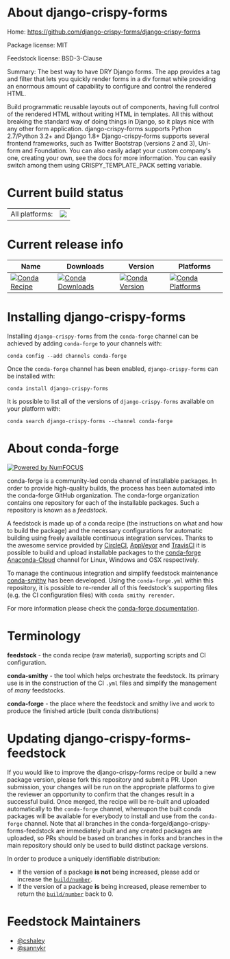 About django-crispy-forms
=========================

Home: https://github.com/django-crispy-forms/django-crispy-forms

Package license: MIT

Feedstock license: BSD-3-Clause

Summary: The best way to have DRY Django forms. The app provides a tag and filter that lets you quickly render forms in a div format while providing an enormous amount of capability to configure and control the rendered HTML.

Build programmatic reusable layouts out of components, having full control of the rendered
HTML without writing HTML in templates. All this without breaking the standard way of doing
things in Django, so it plays nice with any other form application.
django-crispy-forms supports Python 2.7/Python 3.2+ and Django 1.8+
Django-crispy-forms supports several frontend frameworks, such as Twitter Bootstrap (versions 2 and 3),
Uni-form and Foundation. You can also easily adapt your custom company's one, creating your own, see
the docs for more information. You can easily switch among them using CRISPY_TEMPLATE_PACK setting variable.


Current build status
====================


<table><tr><td>All platforms:</td>
    <td>
      <a href="https://dev.azure.com/conda-forge/feedstock-builds/_build/latest?definitionId=2887&branchName=master">
        <img src="https://dev.azure.com/conda-forge/feedstock-builds/_apis/build/status/django-crispy-forms-feedstock?branchName=master">
      </a>
    </td>
  </tr>
</table>

Current release info
====================

| Name | Downloads | Version | Platforms |
| --- | --- | --- | --- |
| [![Conda Recipe](https://img.shields.io/badge/recipe-django--crispy--forms-green.svg)](https://anaconda.org/conda-forge/django-crispy-forms) | [![Conda Downloads](https://img.shields.io/conda/dn/conda-forge/django-crispy-forms.svg)](https://anaconda.org/conda-forge/django-crispy-forms) | [![Conda Version](https://img.shields.io/conda/vn/conda-forge/django-crispy-forms.svg)](https://anaconda.org/conda-forge/django-crispy-forms) | [![Conda Platforms](https://img.shields.io/conda/pn/conda-forge/django-crispy-forms.svg)](https://anaconda.org/conda-forge/django-crispy-forms) |

Installing django-crispy-forms
==============================

Installing `django-crispy-forms` from the `conda-forge` channel can be achieved by adding `conda-forge` to your channels with:

```
conda config --add channels conda-forge
```

Once the `conda-forge` channel has been enabled, `django-crispy-forms` can be installed with:

```
conda install django-crispy-forms
```

It is possible to list all of the versions of `django-crispy-forms` available on your platform with:

```
conda search django-crispy-forms --channel conda-forge
```


About conda-forge
=================

[![Powered by NumFOCUS](https://img.shields.io/badge/powered%20by-NumFOCUS-orange.svg?style=flat&colorA=E1523D&colorB=007D8A)](http://numfocus.org)

conda-forge is a community-led conda channel of installable packages.
In order to provide high-quality builds, the process has been automated into the
conda-forge GitHub organization. The conda-forge organization contains one repository
for each of the installable packages. Such a repository is known as a *feedstock*.

A feedstock is made up of a conda recipe (the instructions on what and how to build
the package) and the necessary configurations for automatic building using freely
available continuous integration services. Thanks to the awesome service provided by
[CircleCI](https://circleci.com/), [AppVeyor](https://www.appveyor.com/)
and [TravisCI](https://travis-ci.com/) it is possible to build and upload installable
packages to the [conda-forge](https://anaconda.org/conda-forge)
[Anaconda-Cloud](https://anaconda.org/) channel for Linux, Windows and OSX respectively.

To manage the continuous integration and simplify feedstock maintenance
[conda-smithy](https://github.com/conda-forge/conda-smithy) has been developed.
Using the ``conda-forge.yml`` within this repository, it is possible to re-render all of
this feedstock's supporting files (e.g. the CI configuration files) with ``conda smithy rerender``.

For more information please check the [conda-forge documentation](https://conda-forge.org/docs/).

Terminology
===========

**feedstock** - the conda recipe (raw material), supporting scripts and CI configuration.

**conda-smithy** - the tool which helps orchestrate the feedstock.
                   Its primary use is in the construction of the CI ``.yml`` files
                   and simplify the management of *many* feedstocks.

**conda-forge** - the place where the feedstock and smithy live and work to
                  produce the finished article (built conda distributions)


Updating django-crispy-forms-feedstock
======================================

If you would like to improve the django-crispy-forms recipe or build a new
package version, please fork this repository and submit a PR. Upon submission,
your changes will be run on the appropriate platforms to give the reviewer an
opportunity to confirm that the changes result in a successful build. Once
merged, the recipe will be re-built and uploaded automatically to the
`conda-forge` channel, whereupon the built conda packages will be available for
everybody to install and use from the `conda-forge` channel.
Note that all branches in the conda-forge/django-crispy-forms-feedstock are
immediately built and any created packages are uploaded, so PRs should be based
on branches in forks and branches in the main repository should only be used to
build distinct package versions.

In order to produce a uniquely identifiable distribution:
 * If the version of a package **is not** being increased, please add or increase
   the [``build/number``](https://conda.io/docs/user-guide/tasks/build-packages/define-metadata.html#build-number-and-string).
 * If the version of a package **is** being increased, please remember to return
   the [``build/number``](https://conda.io/docs/user-guide/tasks/build-packages/define-metadata.html#build-number-and-string)
   back to 0.

Feedstock Maintainers
=====================

* [@cshaley](https://github.com/cshaley/)
* [@sannykr](https://github.com/sannykr/)

